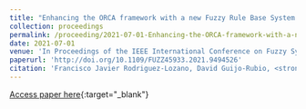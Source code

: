 ```yaml
---
title: "Enhancing the ORCA framework with a new Fuzzy Rule Base System implementation compatible with the JFML library"
collection: proceedings
permalink: /proceeding/2021-07-01-Enhancing-the-ORCA-framework-with-a-new-Fuzzy-Rule-Base-System-implementation-compatible-with-the-JF
date: 2021-07-01
venue: 'In Proceedings of the IEEE International Conference on Fuzzy Systems (Fuzz-IEEE2021)'
paperurl: 'http://doi.org/10.1109/FUZZ45933.2021.9494526'
citation: 'Francisco Javier Rodriguez-Lozano, David Guijo-Rubio, <strong>Pedro Antonio Gutiérrez</strong>, Jose Manuel Soto-Hidalgo, Juan Carlos Gámez-Granados, &quot;Enhancing the ORCA framework with a new Fuzzy Rule Base System implementation compatible with the JFML library.&quot; In Proceedings of the IEEE International Conference on Fuzzy Systems (Fuzz-IEEE2021), 2021, Luxembourg, Luxembourg.'
---
```

[Access paper here](http://doi.org/10.1109/FUZZ45933.2021.9494526){:target="_blank"}
